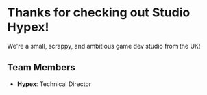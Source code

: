 # Thanks for checking out Studio Hypex!

We're a small, scrappy, and ambitious game dev studio from the UK!

## Team Members
- **Hypex**: Technical Director
